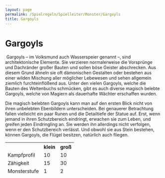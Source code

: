 ```yaml
---
layout: page
permalink: /Spielregeln/Spielleiter/Monster/Gargoyls
title: Gargoyls
---
```


# Gargoyls

<img alt="" src="{{ site.baseurl }}/assets/images/monster/gargoyle.jpg" />
Gargoyls &ndash; im Volksmund auch Wasserspeier genannt &ndash;, sind architektonische Elemente. Sie verzieren normalerweise die Vorsprünge und Dachränder großer Bauten und sollen böse Geister abschrecken. Aus diesem Grund ähneln sie oft dämonischen Gestalten oder bestehen aus einer wilden Mischung aller möglicher Lebewesen und sehen allgemein ziemlich furchteinflößend aus. Unter den vielen Gargoyls, welche die Bauten des Weltenbuchs schmücken, gibt es auch diverse magisch belebte Gargoyls, welche von Magiern als dauerhafte Wächter erschaffen wurden.

Die magisch belebten Gargoyls kann man auf den ersten Blick nicht von ihren unbelebten Ebenbildern unterscheiden. Bei genauerer Betrachtung fallen vielleicht ein paar Runen und die Detailtiefe der Statue auf. Erst, wenn jemand in ihren Schutzbereich eindringt, erwachen sie zum Leben, und greifen jeden Eindringling an. Sie werden ihn allerdings nicht verfolgen, wenn er den Schutzbereich verlässt. Und obwohl sie aus Stein bestehen, können Gargoyls, die Flügel besitzen, natürlich auch fliegen.

<table>
<thead>
<tr><th> </th><th>klein</th><th>groß</th></tr>
<tr><td>Kampfprofil</td><td>10</td><td>10</td></tr>
<tr><td>Zähigkeit</td><td>15</td><td>30</td></tr>
<tr><td>Monsterstufe</td><td>1</td><td>2</td></tr>
</thead>
</table>
